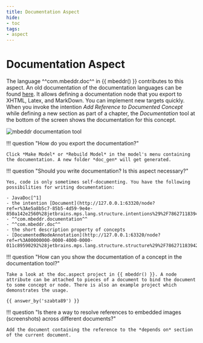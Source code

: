 ```yaml
---
title: Documentation Aspect
hide:
- toc
tags:
- aspect
---
```


# Documentation Aspect
The language ^^com.mbeddr.doc^^ in {{ mbeddr() }} contributes to this aspect. An old documentation of the documentation languages
can be found [here](http://mbeddr.com/files/documentationdocumentation.pdf). It allows defining a documentation node that you export to XHTML, Latex, and MarkDown. You can implement new targets quickly. When you invoke the intention *Add Reference to
Documented Concept* while defining a new section as part of a chapter, the *Documentation* tool at the bottom of the screen shows the documentation for this concept.

![mbeddr documentation tool](mbeddr_documentation_tool.png)

!!! question "How do you export the documentation?"

    Click *Make Model* or *Rebuild Model* in the model's menu containing the documentation. A new folder *doc_gen* will get generated.

!!! question "Should you write documentation? Is this aspect necessary?"

    Yes, code is only sometimes self-documenting. You have the following possibilities for writing documentation: 

    - JavaDoc[^1] 
    - the intention [Document](http://127.0.0.1:63320/node?ref=r%3Ae5a8b5c7-85b5-4d59-9e4e-850a142e2560%28jetbrains.mps.lang.structure.intentions%29%2F7862711839424636005)
    - ^^com.mbeddr.documentation^^
    - ^^com.mbeddr.doc^^
    - the short description property of concepts
    - [DocumentedNodeAnnotation](http://127.0.0.1:63320/node?ref=r%3A00000000-0000-4000-0000-011c89590292%28jetbrains.mps.lang.structure.structure%29%2F7862711839422615209)

!!! question "How can you show the documentation of a concept in the documentation tool?"

    Take a look at the doc.aspect project in {{ mbeddr() }}. A node attribute can be attached to pieces of a document to bind the document to some concept or node. There is also an example project which demonstrates the usage.

    {{ answer_by('szabta89') }}

!!! question "Is there a way to resolve references to embedded images (screenshots) across different documents?"

    Add the document containing the reference to the *depends on* section of the current document.

[^1]:[Use javadoc liberally](http://www.javapractices.com/topic/TopicAction.do?Id=60)